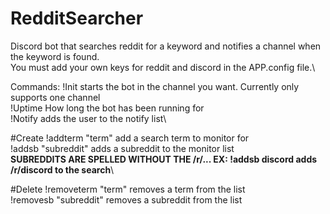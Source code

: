 # RedditSearcher
Discord bot that searches reddit for a keyword and notifies a channel when the keyword is found.\
You must add your own keys for reddit and discord in the APP.config file.\


Commands:
!Init starts the bot in the channel you want. Currently only supports one channel\
!Uptime How long the bot has been running for\
!Notify adds the user to the notify list\

#Create
!addterm "term" add a search term to monitor for\
!addsb "subreddit" adds a subreddit to the monitor list\
**SUBREDDITS ARE SPELLED WITHOUT THE /r/... EX: !addsb discord adds /r/discord to the search**\

#Delete
!removeterm "term" removes a term from the list\
!removesb "subreddit" removes a subreddit from the list

